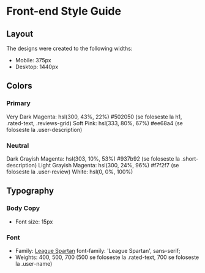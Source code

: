 # Front-end Style Guide

## Layout

The designs were created to the following widths:

- Mobile: 375px
- Desktop: 1440px

## Colors

### Primary

Very Dark Magenta: hsl(300, 43%, 22%) #502050 (se foloseste la h1, .rated-text, .reviews-grid)
Soft Pink: hsl(333, 80%, 67%) #ee68a4 (se foloseste la .user-description)

### Neutral

Dark Grayish Magenta: hsl(303, 10%, 53%) #937b92 (se foloseste la .short-description)
Light Grayish Magenta: hsl(300, 24%, 96%) #f7f2f7 (se foloseste la .user-review)
White: hsl(0, 0%, 100%)

## Typography

### Body Copy

- Font size: 15px

### Font

- Family: [League Spartan](https://fonts.google.com/specimen/League+Spartan) font-family: 'League Spartan', sans-serif;
- Weights: 400, 500, 700 (500 se foloseste la .rated-text, 700 se foloseste la .user-name)
